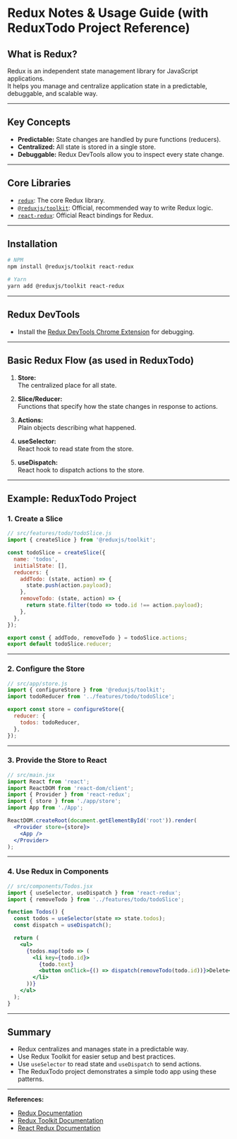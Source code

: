 # Redux Notes & Usage Guide (with ReduxTodo Project Reference)

## What is Redux?

Redux is an independent state management library for JavaScript applications.  
It helps you manage and centralize application state in a predictable, debuggable, and scalable way.

---

## Key Concepts

- **Predictable:** State changes are handled by pure functions (reducers).
- **Centralized:** All state is stored in a single store.
- **Debuggable:** Redux DevTools allow you to inspect every state change.

---

## Core Libraries

- [`redux`](https://redux.js.org): The core Redux library.
- [`@reduxjs/toolkit`](https://redux-toolkit.js.org): Official, recommended way to write Redux logic.
- [`react-redux`](https://react-redux.js.org): Official React bindings for Redux.

---

## Installation

```bash
# NPM
npm install @reduxjs/toolkit react-redux

# Yarn
yarn add @reduxjs/toolkit react-redux
```

---

## Redux DevTools

- Install the [Redux DevTools Chrome Extension](https://chrome.google.com/webstore/detail/redux-devtools/lmhkpmbekcpmknklioeibfkpmmfibljd) for debugging.

---

## Basic Redux Flow (as used in ReduxTodo)

1. **Store:**  
   The centralized place for all state.

2. **Slice/Reducer:**  
   Functions that specify how the state changes in response to actions.

3. **Actions:**  
   Plain objects describing what happened.

4. **useSelector:**  
   React hook to read state from the store.

5. **useDispatch:**  
   React hook to dispatch actions to the store.

---

## Example: ReduxTodo Project

### 1. Create a Slice

```js
// src/features/todo/todoSlice.js
import { createSlice } from '@reduxjs/toolkit';

const todoSlice = createSlice({
  name: 'todos',
  initialState: [],
  reducers: {
    addTodo: (state, action) => {
      state.push(action.payload);
    },
    removeTodo: (state, action) => {
      return state.filter(todo => todo.id !== action.payload);
    },
  },
});

export const { addTodo, removeTodo } = todoSlice.actions;
export default todoSlice.reducer;
```

---

### 2. Configure the Store

```js
// src/app/store.js
import { configureStore } from '@reduxjs/toolkit';
import todoReducer from '../features/todo/todoSlice';

export const store = configureStore({
  reducer: {
    todos: todoReducer,
  },
});
```

---

### 3. Provide the Store to React

```jsx
// src/main.jsx
import React from 'react';
import ReactDOM from 'react-dom/client';
import { Provider } from 'react-redux';
import { store } from './app/store';
import App from './App';

ReactDOM.createRoot(document.getElementById('root')).render(
  <Provider store={store}>
    <App />
  </Provider>
);
```

---

### 4. Use Redux in Components

```jsx
// src/components/Todos.jsx
import { useSelector, useDispatch } from 'react-redux';
import { removeTodo } from '../features/todo/todoSlice';

function Todos() {
  const todos = useSelector(state => state.todos);
  const dispatch = useDispatch();

  return (
    <ul>
      {todos.map(todo => (
        <li key={todo.id}>
          {todo.text}
          <button onClick={() => dispatch(removeTodo(todo.id))}>Delete</button>
        </li>
      ))}
    </ul>
  );
}
```

---

## Summary

- Redux centralizes and manages state in a predictable way.
- Use Redux Toolkit for easier setup and best practices.
- Use `useSelector` to read state and `useDispatch` to send actions.
- The ReduxTodo project demonstrates a simple todo app using these patterns.

---

**References:**
- [Redux Documentation](https://redux.js.org)
- [Redux Toolkit Documentation](https://redux-toolkit.js.org)
- [React Redux Documentation](https://react-redux.js.org)